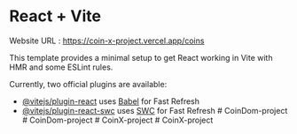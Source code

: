 # React + Vite

Website URL :  https://coin-x-project.vercel.app/coins




This template provides a minimal setup to get React working in Vite with HMR and some ESLint rules.

Currently, two official plugins are available:

- [@vitejs/plugin-react](https://github.com/vitejs/vite-plugin-react/blob/main/packages/plugin-react/README.md) uses [Babel](https://babeljs.io/) for Fast Refresh
- [@vitejs/plugin-react-swc](https://github.com/vitejs/vite-plugin-react-swc) uses [SWC](https://swc.rs/) for Fast Refresh
#   C o i n D o m - p r o j e c t 
 
 #   C o i n D o m - p r o j e c t 
 
 #   C o i n X - p r o j e c t 
 
 #   C o i n X - p r o j e c t 
 
 
